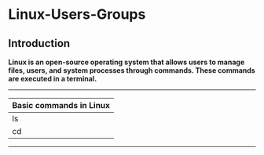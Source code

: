 # Linux-Users-Groups

## Introduction
**Linux is an open-source operating system that allows users to manage files, users, and system processes through commands. These commands are executed in a terminal.**

--------------------------------
|Basic commands in Linux       |
|------------------------------|
|ls | To list file or directory|
|cd | To open file or directory|
--------------------------------
